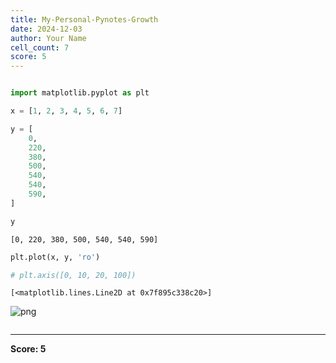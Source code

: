 ```yaml
---
title: My-Personal-Pynotes-Growth
date: 2024-12-03
author: Your Name
cell_count: 7
score: 5
---
```


```python

```


```python
import matplotlib.pyplot as plt
```


```python
x = [1, 2, 3, 4, 5, 6, 7]
```


```python
y = [
    0,
    220,
    380,
    500,
    540,
    540,
    590,
]
```


```python
y
```




    [0, 220, 380, 500, 540, 540, 590]




```python
plt.plot(x, y, 'ro')

# plt.axis([0, 10, 20, 100])
```




    [<matplotlib.lines.Line2D at 0x7f895c338c20>]




    
![png](/mlnotes/images/my-personal-pynotes-growth_5_1.png)
    



```python

```


---
**Score: 5**